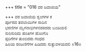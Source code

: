 +++
title = "016 ವರ ಜವಾಜಿಯ"

+++
ವರ ಜವಾಜಿಯ ಶೃಂಗಗಳ ಕ  
ರ್ಪೂರದ ತವಲಾಯಿಗಳ ಸಾದಿನ  
ಭರಣಿಗಳ ಮೃಗನಾಭಿಗಳನಡಕಿದರು ಬಂಡಿಯಲಿ   
ಸುರಿಸುರಿದು ಹಂತಿಗಳ ಹೊಂಗೊ  
ಪ್ಪರಿಗೆಗಳ ತುಂಬಿದರು ಗಂಧದ  
ಹಿರಿಯ ರಂಜಣಿಗೆಗಳ ಹಿಡಿದರು ಸುತ್ತುವಳಯದಲಿ    ॥16॥